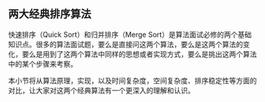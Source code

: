## 两大经典排序算法

快速排序（Quick Sort）和归并排序（Merge Sort）是算法面试必修的两个基础知识点。很多的算法面试题，要么是直接问这两个算法，要么是这两个算法的变化，要么是用到了这两个算法中同样的思想或者实现方式，要么是挑出这两个算法中的某个步骤来考察。

本小节将从算法原理，实现，以及时间复杂度，空间复杂度、排序稳定性等方面的对比，让大家对这两个经典算法有一个更深入的理解和认识。







